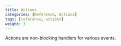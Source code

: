 ```yaml
---
title: Actions
categories: [Reference, Actions]
tags: [reference, actions]
weight: 3
---
```


Actions are non-blocking handlers for various events.